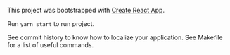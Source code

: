 This project was bootstrapped with [Create React App](https://github.com/facebookincubator/create-react-app).

Run `yarn start` to run project.

See commit history to know how to localize your application. See Makefile for a list of useful commands.

